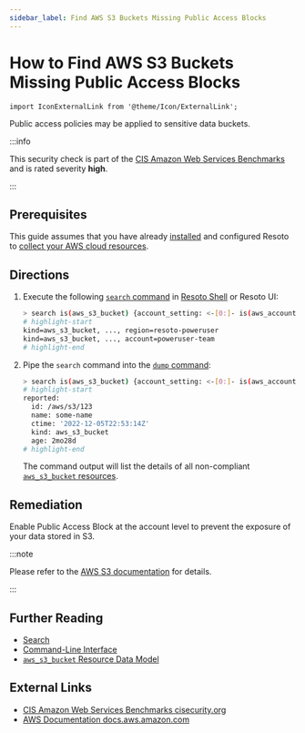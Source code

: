 ```yaml
---
sidebar_label: Find AWS S3 Buckets Missing Public Access Blocks
---
```


# How to Find AWS S3 Buckets Missing Public Access Blocks

```mdx-code-block
import IconExternalLink from '@theme/Icon/ExternalLink';
```

Public access policies may be applied to sensitive data buckets.

:::info

This security check is part of the [CIS Amazon Web Services Benchmarks](https://cisecurity.org/benchmark/amazon_web_services) and is rated severity **high**.

:::

## Prerequisites

This guide assumes that you have already [installed](../../../getting-started/install-resoto/index.md) and configured Resoto to [collect your AWS cloud resources](../../../getting-started/configure-resoto/aws.md).

## Directions

1. Execute the following [`search` command](../../../reference/cli/search-commands/search.md) in [Resoto Shell](../../../reference/components/shell.md) or Resoto UI:

   ```bash
   > search is(aws_s3_bucket) {account_setting: <-[0:]- is(aws_account) --> is(aws_s3_account_settings)} (bucket_public_access_block_configuration.block_public_acls==false and account_setting.reported.bucket_public_access_block_configuration.block_public_acls==false) or (bucket_public_access_block_configuration.ignore_public_acls==false and account_setting.reported.bucket_public_access_block_configuration.ignore_public_acls==false) or (bucket_public_access_block_configuration.block_public_policy==false and account_setting.reported.bucket_public_access_block_configuration.block_public_policy==false) or (bucket_public_access_block_configuration.restrict_public_buckets==false and account_setting.reported.bucket_public_access_block_configuration.restrict_public_buckets==false)
   # highlight-start
   ​kind=aws_s3_bucket, ..., region=resoto-poweruser
   ​kind=aws_s3_bucket, ..., account=poweruser-team
   # highlight-end
   ```

2. Pipe the `search` command into the [`dump` command](../../../reference/cli/format-commands/dump.md):

   ```bash
   > search is(aws_s3_bucket) {account_setting: <-[0:]- is(aws_account) --> is(aws_s3_account_settings)} (bucket_public_access_block_configuration.block_public_acls==false and account_setting.reported.bucket_public_access_block_configuration.block_public_acls==false) or (bucket_public_access_block_configuration.ignore_public_acls==false and account_setting.reported.bucket_public_access_block_configuration.ignore_public_acls==false) or (bucket_public_access_block_configuration.block_public_policy==false and account_setting.reported.bucket_public_access_block_configuration.block_public_policy==false) or (bucket_public_access_block_configuration.restrict_public_buckets==false and account_setting.reported.bucket_public_access_block_configuration.restrict_public_buckets==false) | dump
   # highlight-start
   ​reported:
   ​  id: /aws/s3/123
   ​  name: some-name
   ​  ctime: '2022-12-05T22:53:14Z'
   ​  kind: aws_s3_bucket
   ​  age: 2mo28d
   # highlight-end
   ```

   The command output will list the details of all non-compliant [`aws_s3_bucket` resources](../../../reference/data-models/aws/index.md#aws_s3_bucket).

## Remediation

Enable Public Access Block at the account level to prevent the exposure of your data stored in S3.

:::note

Please refer to the [AWS S3 documentation](https://docs.aws.amazon.com/AmazonS3/latest/userguide/access-control-block-public-access.html) for details.

:::

## Further Reading

- [Search](../../../reference/search/index.md)
- [Command-Line Interface](../../../reference/cli/index.md)
- [`aws_s3_bucket` Resource Data Model](../../../reference/data-models/aws/index.md#aws_s3_bucket)

## External Links

- [CIS Amazon Web Services Benchmarks <span class="badge badge--secondary">cisecurity.org <IconExternalLink width="10" height="10" /></span>](https://cisecurity.org/benchmark/amazon_web_services)
- [AWS Documentation <span class="badge badge--secondary">docs.aws.amazon.com <IconExternalLink width="10" height="10" /></span>](https://docs.aws.amazon.com/AmazonS3/latest/userguide/access-control-block-public-access.html)

